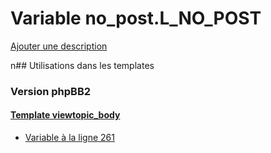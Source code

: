 # Variable no_post.L_NO_POST
[Ajouter une description](https://fa-tvars.appspot.com/no_post.L_NO_POST)

n## Utilisations dans les templates

### Version phpBB2

#### [Template viewtopic_body](subsilver/viewtopic_body.md)
* [Variable à la ligne 261](../subsilver/viewtopic_body.tpl#L261)